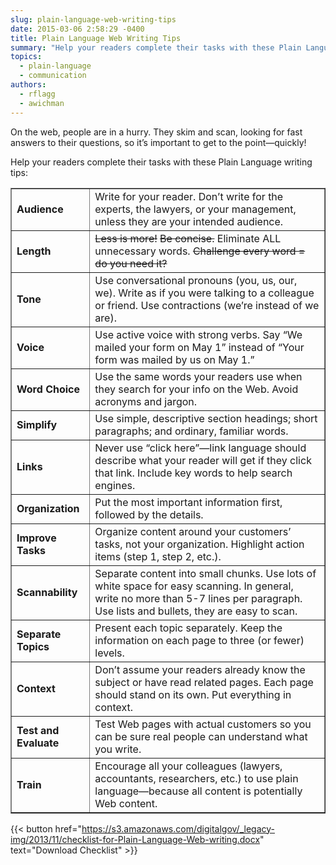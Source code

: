 ```yaml
---
slug: plain-language-web-writing-tips
date: 2015-03-06 2:58:29 -0400
title: Plain Language Web Writing Tips
summary: "Help your readers complete their tasks with these Plain Language writing tips."
topics:
  - plain-language
  - communication
authors:
  - rflagg
  - awichman
---
```


On the web, people are in a hurry. They skim and scan, looking for fast answers to their questions, so it’s important to get to the point&mdash;quickly!

Help your readers complete their tasks with these Plain Language writing tips:

<table class="resources__plain-language-table" style="width: 100%" border="1">
  <tr>
    <td><strong>Audience</strong></td><td>Write for your reader. Don&#8217;t write for the experts, the lawyers, or your management, unless they are your intended audience.</td>
  </tr>
  
  <tr>
    <td><strong>Length</strong></td><td><s>Less is more!</s> <s>Be concise.</s> Eliminate ALL unnecessary words. <s>Challenge every word = do you need it?</s></td>
  </tr>
  
  <tr>
    <td><strong>Tone</strong></td><td>Use conversational pronouns (you, us, our, we). Write as if you were talking to a colleague or friend. Use contractions (we’re instead of we are).</td>
  </tr>
  
  <tr>
    <td><strong>Voice</strong></td><td>Use active voice with strong verbs. Say “We mailed your form on May 1” instead of “Your form was mailed by us on May 1.”</td>
  </tr>
  
  <tr>
    <td><strong>Word Choice</strong></td><td>Use the same words your readers use when they search for your info on the Web. Avoid acronyms and jargon.</td>
  </tr>
  
  <tr>
    <td><strong>Simplify</strong></td><td>Use simple, descriptive section headings; short paragraphs; and ordinary, familiar words.</td>
  </tr>
  
  <tr>
    <td><strong>Links</strong></td><td>Never use &#8220;click here&#8221;—link language should describe what your reader will get if they click that link. Include key words to help search engines.</td>
  </tr>
  
  <tr>
    <td><strong>Organization</strong></td><td>Put the most important information first, followed by the details.</td>
  </tr>
  
  <tr>
    <td><strong>Improve Tasks</strong></td><td>Organize content around your customers’ tasks, not your organization. Highlight action items (step 1, step 2, etc.).</td>
  </tr>
  
  <tr>
    <td><strong>Scannability</strong></td><td>Separate content into small chunks. Use lots of white space for easy scanning. In general, write no more than 5-7 lines per paragraph. Use lists and bullets, they are easy to scan.</td>
  </tr>
  
  <tr>
    <td><strong>Separate Topics</strong></td><td>Present each topic separately. Keep the information on each page to three (or fewer) levels.</td>
  </tr>
  
  <tr>
    <td><strong>Context</strong></td><td>Don’t assume your readers already know the subject or have read related pages. Each page should stand on its own. Put everything in context.</td>
  </tr>
  
  <tr>
    <td><strong>Test and Evaluate</strong></td><td>Test Web pages with actual customers so you can be sure real people can understand what you write.</td>
  </tr>
  
  <tr>
    <td><strong>Train</strong></td><td>Encourage all your colleagues (lawyers, accountants, researchers, etc.) to use plain language—because all content is potentially Web content.</td>
  </tr>
</table>

{{< button href="https://s3.amazonaws.com/digitalgov/_legacy-img/2013/11/checklist-for-Plain-Language-Web-writing.docx" text="Download Checklist" >}}
